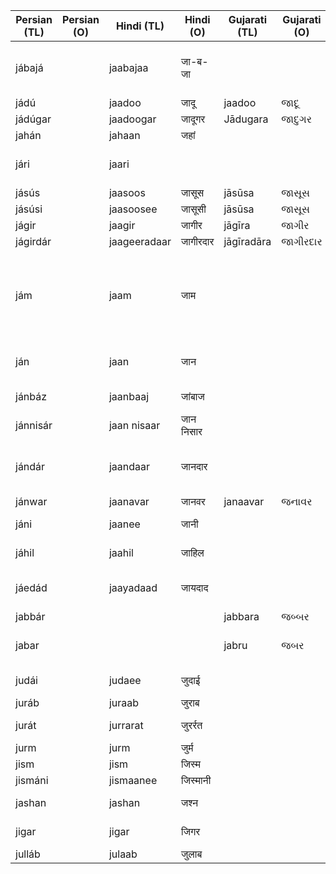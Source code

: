 | Persian (TL) | Persian (O) | Hindi (TL)   | Hindi (O) | Gujarati (TL) | Gujarati (O) | English                             | Media link                              | Notes                                      |
|--------------|-------------|--------------|-----------|---------------|--------------|-------------------------------------|-----------------------------------------|--------------------------------------------|
| jábajá       |             | jaabajaa     | जा-ब-जा   |               |              | here and there, from place to place | [1](https://youtu.be/FSc-xXXulWA?t=63)  |                                            |
| jádú         |             | jaadoo       | जादू       | jaadoo        | જાદૂ          | magic                               | [1](https://youtu.be/uZm98_XNgp8?t=21)  |                                            |
| jádúgar      |             | jaadoogar    | जादूगर     | Jādugara      | જાદુગર        | magician                            | [1](https://youtu.be/N39K4i2EkP8?t=49)  |                                            |
| jahán        |             | jahaan       | जहां       |               |              | world                               |                                         |                                            |
| jári         |             | jaari        |           |               |              | current, running, happening         |                                         |                                            |
| jásús        |             | jaasoos      | जासूस      | jāsūsa        | જાસૂસ         | a spy                               |                                         |                                            |
| jásúsi       |             | jaasoosee    | जासूसी     | jāsūsa        | જાસૂસ         | a spying                            |                                         |                                            |
| jágir        |             | jaagir       | जागीर     | jāgīra        | જાગીર        | land                                |                                         |                                            |
| jágirdár     |             | jaageeradaar | जागीरदार  | jāgīradāra    | જાગીરદાર     | land owner                          |                                         |                                            |
| jám          |             | jaam         | जाम       |               |              | a cup (in Persian)                  |                                         | It can also mean a shot of alcohol in Hind |
| ján          |             | jaan         | जान       |               |              | the soul, spirit, love, heart, self |                                         |                                            |
| jánbáz       |             | jaanbaaj     | जांबाज     |               |              | daring, risking life                |                                         |                                            |
| jánnisár     |             | jaan nisaar  | जान निसार |               |              | a devoted servent                   | [1](https://youtu.be/vdbP_3o73qI?t=73)  |                                            |
| jándár       |             | jaandaar     | जानदार    |               |              | a living creature                   |                                         | a lively person in Hindi                   |
| jánwar       |             | jaanavar     | जानवर     | janaavar      | જનાવર        | animal                              |                                         |                                            |
| jáni         |             | jaanee       | जानी      |               |              | a friend, a lover, soul             | [1](https://youtu.be/O3Z_LKxPJXQ?t=87)  |                                            |
| jáhil        |             | jaahil       | जाहिल     |               |              | ignorant, barbarous                 |                                         |                                            |
| jáedád       |             | jaayadaad    | जायदाद    |               |              | assets, fund, land, property        |                                         |                                            |
| jabbár       |             |              |           | jabbara       | જબ્બર         | mighty                              |                                         |                                            |
| jabar        |             |              |           | jabru         | જબર          | power, violence, force              |                                         |                                            |
| judái        |             | judaee       | जुदाई      |               |              | separation, separate                | [1](https://youtu.be/WqUXVw0WlXc?t=114) |                                            |
| juráb        |             | juraab       | जुराब      |               |              | socks                               |                                         |                                            |
| jurát        |             | jurrarat     | जुरर्रत     |               |              | boldness, audacity                  |                                         |                                            |
| jurm         |             | jurm         | जुर्म       |               |              | crime                               |                                         |                                            |
| jism         |             | jism         | जिस्म      |               |              | body                                |                                         |                                            |
| jismáni      |             | jismaanee    | जिस्मानी   |               |              | corpulent                           |                                         |                                            |
| jashan       |             | jashan       | जश्न       |               |              | fest, feast, festival               | [1](https://youtu.be/4h1WFyOQv0Y?t=4)   |                                            |
| jigar        |             | jigar        | जिगर      |               |              | liver, heart, spirit                |                                         |                                            |
| julláb       |             | julaab       | जुलाब      |               |              | a laxative                          |                                         |                                            |
